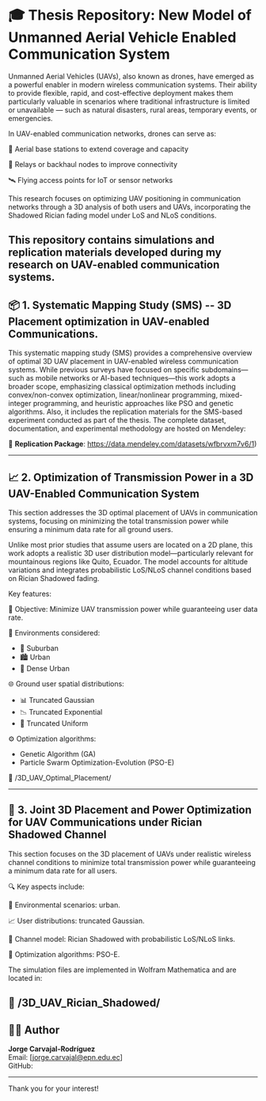 # 🎓 Thesis Repository: New Model of Unmanned Aerial Vehicle Enabled Communication System

Unmanned Aerial Vehicles (UAVs), also known as drones, have emerged as a powerful enabler in modern wireless communication systems. Their ability to provide flexible, rapid, and cost-effective deployment makes them particularly valuable in scenarios where traditional infrastructure is limited or unavailable — such as natural disasters, rural areas, temporary events, or emergencies.

In UAV-enabled communication networks, drones can serve as:

📶 Aerial base stations to extend coverage and capacity

📡 Relays or backhaul nodes to improve connectivity

🛰️ Flying access points for IoT or sensor networks

This research focuses on optimizing UAV positioning in communication networks through a 3D analysis of both users and UAVs, incorporating the Shadowed Rician fading model under LoS and NLoS conditions.

This repository contains simulations and replication materials developed during my research on UAV-enabled communication systems.
---

## 📦 1. Systematic Mapping Study (SMS) -- 3D Placement optimization in UAV-enabled Communications.

This systematic mapping study (SMS) provides a comprehensive overview of optimal 3D UAV placement in UAV-enabled wireless communication systems. While previous surveys have focused on specific subdomains—such as mobile networks or AI-based techniques—this work adopts a broader scope, emphasizing classical optimization methods including convex/non-convex optimization, linear/nonlinear programming, mixed-integer programming, and heuristic approaches like PSO and genetic algorithms. Also, it includes the replication materials for the SMS-based experiment conducted as part of the thesis. The complete dataset, documentation, and experimental methodology are hosted on Mendeley:

🔗 **Replication Package**: https://data.mendeley.com/datasets/wfbrvxm7v6/1)

---

## 📈 2. Optimization of Transmission Power in a 3D UAV-Enabled Communication System

This section addresses the 3D optimal placement of UAVs in communication systems, focusing on minimizing the total transmission power while ensuring a minimum data rate for all ground users.

Unlike most prior studies that assume users are located on a 2D plane, this work adopts a realistic 3D user distribution model—particularly relevant for mountainous regions like Quito, Ecuador. The model accounts for altitude variations and integrates probabilistic LoS/NLoS channel conditions based on Rician Shadowed fading.

Key features:

🎯 Objective: Minimize UAV transmission power while guaranteeing user data rate.

🧭 Environments considered:
  -  🏡 Suburban
  -  🏙️ Urban
  -  🌆 Dense Urban

🌐 Ground user spatial distributions:
  -  📊 Truncated Gaussian
  -  📉 Truncated Exponential
  -  🔲 Truncated Uniform  

⚙️ Optimization algorithms:
  - Genetic Algorithm (GA)
  - Particle Swarm Optimization-Evolution (PSO-E)

📂 /3D_UAV_Optimal_Placement/

---

## 📡 3. Joint 3D Placement and Power Optimization for UAV Communications under Rician Shadowed Channel

This section focuses on the 3D placement of UAVs under realistic wireless channel conditions to minimize total transmission power while guaranteeing a minimum data rate for all users.

🔍 Key aspects include:

🌆 Environmental scenarios:  urban.

📈 User distributions: truncated Gaussian.

📡 Channel model: Rician Shadowed with probabilistic LoS/NLoS links.

🤖 Optimization algorithms: PSO-E.

The simulation files are implemented in Wolfram Mathematica and are located in:

📂 /3D_UAV_Rician_Shadowed/
---

## 🧑‍💻 Author

**Jorge Carvajal-Rodríguez**  
Email: [jorge.carvajal@epn.edu.ec]  
GitHub: 

---

Thank you for your interest!
